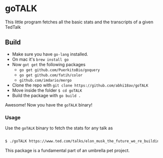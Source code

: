 # goTALK
This little program fetches all the basic stats and the transcripts of a given TedTalk

## Build 

- Make sure you have `go-lang` installed.
- On mac it's `brew install go` 
- Now `got get` the following packages 
  -   `go get github.com/PuerkitoBio/goquery`
  -   `go get github.com/fatih/color`
  -   `github.com/imdario/mergo`
- Clone the repo with `git clone https://github.com/abhi18av/goTALK`
- Move inside the folder `$ cd goTALK`
- Build the package with `go build .`

Awesome! Now you have the `goTALK` binary!


### Usage

Use the `goTALK` binary to fetch the stats for any talk as 

```sh

$ ./goTALK https://www.ted.com/talks/elon_musk_the_future_we_re_building_and_boring

```



This package is a fundamental part of an umbrella pet project.
